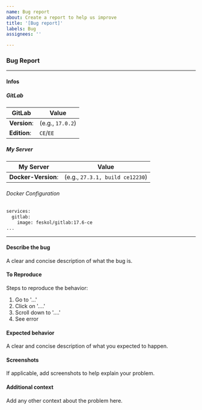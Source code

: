 ```yaml
---
name: Bug report
about: Create a report to help us improve
title: '[Bug report]'
labels: Bug
assignees: ''

---
```


### Bug Report

---

#### Infos

##### GitLab

| **GitLab**   | **Value**        |
|--------------|------------------|
| **Version**: | (e.g., `17.0.2`) |
| **Edition**: | `CE`/`EE`        |

##### My Server

| **My Server**       | **Value**                       |
|---------------------|---------------------------------|
| **Docker-Version**: | (e.g., `27.3.1, build ce12230`) |

###### Docker Configuration

```bash
services:
  gitlab:
    image: feskol/gitlab:17.6-ce
...
```

---

#### Describe the bug

A clear and concise description of what the bug is.

#### To Reproduce

Steps to reproduce the behavior:

1. Go to '...'
2. Click on '....'
3. Scroll down to '....'
4. See error

#### Expected behavior

A clear and concise description of what you expected to happen.

#### Screenshots

If applicable, add screenshots to help explain your problem.

#### Additional context

Add any other context about the problem here.
